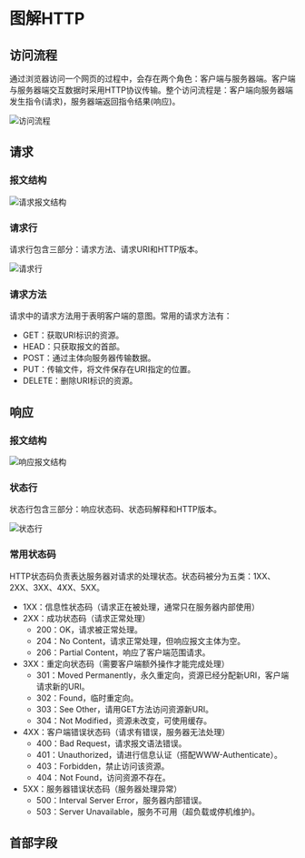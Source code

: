 # 图解HTTP

## 访问流程

通过浏览器访问一个网页的过程中，会存在两个角色：客户端与服务器端。客户端与服务器端交互数据时采用HTTP协议传输。整个访问流程是：客户端向服务器端发生指令(请求)，服务器端返回指令结果(响应)。

![访问流程]()

## 请求

### 报文结构

![请求报文结构]()

### 请求行

请求行包含三部分：请求方法、请求URI和HTTP版本。

![请求行]()

### 请求方法

请求中的请求方法用于表明客户端的意图。常用的请求方法有：

- GET：获取URI标识的资源。
- HEAD：只获取报文的首部。
- POST：通过主体向服务器传输数据。
- PUT：传输文件，将文件保存在URI指定的位置。
- DELETE：删除URI标识的资源。

## 响应

### 报文结构

![响应报文结构]()

### 状态行

状态行包含三部分：响应状态码、状态码解释和HTTP版本。

![状态行]()

### 常用状态码

HTTP状态码负责表达服务器对请求的处理状态。状态码被分为五类：1XX、2XX、3XX、4XX、5XX。

- 1XX：信息性状态码（请求正在被处理，通常只在服务器内部使用）
- 2XX：成功状态码（请求正常处理）
  - 200：OK，请求被正常处理。
  - 204：No Content，请求正常处理，但响应报文主体为空。
  - 206：Partial Content，响应了客户端范围请求。
- 3XX：重定向状态码（需要客户端额外操作才能完成处理）
  - 301：Moved Permanently，永久重定向，资源已经分配新URI，客户端请求新的URI。
  - 302：Found，临时重定向。
  - 303：See Other，请用GET方法访问资源新URI。
  - 304：Not Modified，资源未改变，可使用缓存。
- 4XX：客户端错误状态码（请求有错误，服务器无法处理）
  - 400：Bad Request，请求报文语法错误。
  - 401：Unauthorized，请进行信息认证（搭配WWW-Authenticate）。
  - 403：Forbidden，禁止访问该资源。
  - 404：Not Found，访问资源不存在。
- 5XX：服务器错误状态码（服务器处理异常）
  - 500：Interval Server Error，服务器内部错误。
  - 503：Server Unavailable，服务不可用（超负载或停机维护)。

## 首部字段

